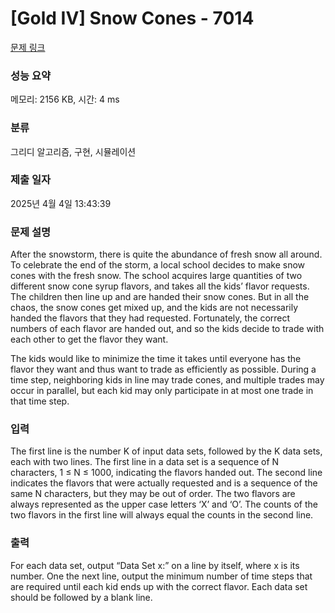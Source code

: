 # [Gold IV] Snow Cones - 7014 

[문제 링크](https://www.acmicpc.net/problem/7014) 

### 성능 요약

메모리: 2156 KB, 시간: 4 ms

### 분류

그리디 알고리즘, 구현, 시뮬레이션

### 제출 일자

2025년 4월 4일 13:43:39

### 문제 설명

<p>After the snowstorm, there is quite the abundance of fresh snow all around. To celebrate the end of the storm, a local school decides to make snow cones with the fresh snow. The school acquires large quantities of two different snow cone syrup flavors, and takes all the kids’ flavor requests. The children then line up and are handed their snow cones. But in all the chaos, the snow cones get mixed up, and the kids are not necessarily handed the flavors that they had requested. Fortunately, the correct numbers of each flavor are handed out, and so the kids decide to trade with each other to get the flavor they want.</p>

<p>The kids would like to minimize the time it takes until everyone has the flavor they want and thus want to trade as efficiently as possible. During a time step, neighboring kids in line may trade cones, and multiple trades may occur in parallel, but each kid may only participate in at most one trade in that time step.</p>

### 입력 

 <p>The first line is the number K of input data sets, followed by the K data sets, each with two lines. The first line in a data set is a sequence of N characters, 1 ≤ N ≤ 1000, indicating the flavors handed out. The second line indicates the flavors that were actually requested and is a sequence of the same N characters, but they may be out of order. The two flavors are always represented as the upper case letters ‘X’ and ‘O’. The counts of the two flavors in the first line will always equal the counts in the second line.</p>

### 출력 

 <p>For each data set, output “Data Set x:” on a line by itself, where x is its number. One the next line, output the minimum number of time steps that are required until each kid ends up with the correct flavor. Each data set should be followed by a blank line.</p>

